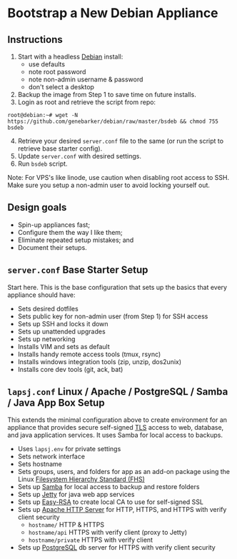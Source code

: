 # Bootstrap a New Debian Appliance

## Instructions

1. Start with a headless [Debian][1] install:
    - use defaults
    - note root password
    - note non-admin username & password
    - don't select a desktop
2. Backup the image from Step 1 to save time on future installs.
3. Login as root and retrieve the script from repo:
```console
root@debian:~# wget -N https://github.com/genebarker/debian/raw/master/bsdeb && chmod 755 bsdeb
```
4. Retrieve your desired `server.conf` file to the same
   (or run the script to retrieve base starter config).
5. Update `server.conf` with desired settings.
6. Run `bsdeb` script.

Note: For VPS's like linode, use caution when disabling root access to
SSH. Make sure you setup a non-admin user to avoid locking yourself out.

## Design goals

- Spin-up appliances fast;
- Configure them the way I like them;
- Eliminate repeated setup mistakes; and
- Document their setups.

## `server.conf` Base Starter Setup

Start here. This is the base configuration that sets up the basics that
every appliance should have:

- Sets desired dotfiles
- Sets public key for non-admin user (from Step 1) for SSH access
- Sets up SSH and locks it down
- Sets up unattended upgrades
- Sets up networking
- Installs VIM and sets as default
- Installs handy remote access tools (tmux, rsync)
- Installs windows integration tools (zip, unzip, dos2unix)
- Installs core dev tools (git, ack, bat)

## `lapsj.conf` Linux / Apache / PostgreSQL / Samba / Java App Box Setup

This extends the minimal configuration above to create environment for an
appliance that provides secure self-signed [TLS][8] access to web, database,
and java application services. It uses Samba for local access to backups.

- Uses `lapsj.env` for private settings
- Sets network interface
- Sets hostname
- Sets groups, users, and folders for app as an add-on package using the
  Linux [Filesystem Hierarchy Standard (FHS)][2]
- Sets up [Samba][3] for local access to backup and restore folders
- Sets up [Jetty][4] for java web app services
- Sets up [Easy-RSA][5] to create local CA to use for self-signed SSL
- Sets up [Apache HTTP Server][6] for HTTP, HTTPS, and HTTPS with verify
  client security
  - `hostname/`         HTTP & HTTPS
  - `hostname/api`      HTTPS with verify client (proxy to Jetty)
  - `hostname/private`  HTTPS with verify client
- Sets up [PostgreSQL][7] db server for HTTPS with verify client security


[1]: https://www.debian.org
[2]: https://en.wikipedia.org/wiki/Filesystem_Hierarchy_Standard
[3]: https://www.samba.org
[4]: https://eclipse.dev/jetty
[5]: https://github.com/OpenVPN/easy-rsa
[6]: https://httpd.apache.org
[7]: https://www.postgresql.org
[8]: https://en.wikipedia.org/wiki/Transport_Layer_Security
